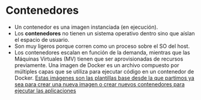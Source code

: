 # Contenedores
- Un contenedor es una imagen instanciada (en ejecución).
- Los **contenedores** no tienen un sistema operativo dentro sino que aíslan el espacio de usuario.
- Son muy ligeros porque corren como un proceso sobre el SO del host.
- Los contenedores escalan en función de la demanda, mientras que las Máquinas Virtuales (MV) tienen que ser aprovisionadas de recursos previamente.
Una imagen de Docker es un archivo compuesto por múltiples capas que se utiliza para ejecutar código en un contenedor de Docker. [Estas imágenes son las plantillas base desde la que partimos ya sea para crear una nueva imagen o crear nuevos contenedores para ejecutar las aplicaciones](https://keepcoding.io/blog/que-es-una-imagen-en-docker/)